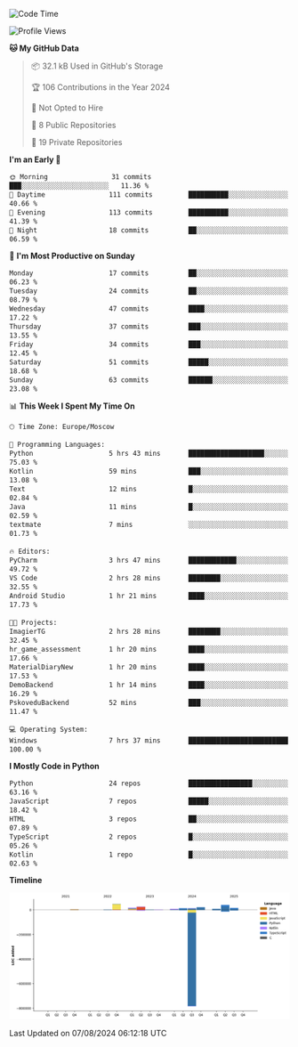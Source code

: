 <!--START_SECTION:waka-->
![Code Time](http://img.shields.io/badge/Code%20Time-443%20hrs%2038%20mins-blue)

![Profile Views](http://img.shields.io/badge/Profile%20Views-1-blue)

**🐱 My GitHub Data** 

> 📦 32.1 kB Used in GitHub's Storage 
 > 
> 🏆 106 Contributions in the Year 2024
 > 
> 🚫 Not Opted to Hire
 > 
> 📜 8 Public Repositories 
 > 
> 🔑 19 Private Repositories 
 > 
**I'm an Early 🐤** 

```text
🌞 Morning                31 commits          ███░░░░░░░░░░░░░░░░░░░░░░   11.36 % 
🌆 Daytime                111 commits         ██████████░░░░░░░░░░░░░░░   40.66 % 
🌃 Evening                113 commits         ██████████░░░░░░░░░░░░░░░   41.39 % 
🌙 Night                  18 commits          ██░░░░░░░░░░░░░░░░░░░░░░░   06.59 % 
```
📅 **I'm Most Productive on Sunday** 

```text
Monday                   17 commits          ██░░░░░░░░░░░░░░░░░░░░░░░   06.23 % 
Tuesday                  24 commits          ██░░░░░░░░░░░░░░░░░░░░░░░   08.79 % 
Wednesday                47 commits          ████░░░░░░░░░░░░░░░░░░░░░   17.22 % 
Thursday                 37 commits          ███░░░░░░░░░░░░░░░░░░░░░░   13.55 % 
Friday                   34 commits          ███░░░░░░░░░░░░░░░░░░░░░░   12.45 % 
Saturday                 51 commits          █████░░░░░░░░░░░░░░░░░░░░   18.68 % 
Sunday                   63 commits          ██████░░░░░░░░░░░░░░░░░░░   23.08 % 
```


📊 **This Week I Spent My Time On** 

```text
🕑︎ Time Zone: Europe/Moscow

💬 Programming Languages: 
Python                   5 hrs 43 mins       ███████████████████░░░░░░   75.03 % 
Kotlin                   59 mins             ███░░░░░░░░░░░░░░░░░░░░░░   13.08 % 
Text                     12 mins             █░░░░░░░░░░░░░░░░░░░░░░░░   02.84 % 
Java                     11 mins             █░░░░░░░░░░░░░░░░░░░░░░░░   02.59 % 
textmate                 7 mins              ░░░░░░░░░░░░░░░░░░░░░░░░░   01.73 % 

🔥 Editors: 
PyCharm                  3 hrs 47 mins       ████████████░░░░░░░░░░░░░   49.72 % 
VS Code                  2 hrs 28 mins       ████████░░░░░░░░░░░░░░░░░   32.55 % 
Android Studio           1 hr 21 mins        ████░░░░░░░░░░░░░░░░░░░░░   17.73 % 

🐱‍💻 Projects: 
ImagierTG                2 hrs 28 mins       ████████░░░░░░░░░░░░░░░░░   32.45 % 
hr_game_assessment       1 hr 20 mins        ████░░░░░░░░░░░░░░░░░░░░░   17.66 % 
MaterialDiaryNew         1 hr 20 mins        ████░░░░░░░░░░░░░░░░░░░░░   17.53 % 
DemoBackend              1 hr 14 mins        ████░░░░░░░░░░░░░░░░░░░░░   16.29 % 
PskoveduBackend          52 mins             ███░░░░░░░░░░░░░░░░░░░░░░   11.47 % 

💻 Operating System: 
Windows                  7 hrs 37 mins       █████████████████████████   100.00 % 
```

**I Mostly Code in Python** 

```text
Python                   24 repos            ████████████████░░░░░░░░░   63.16 % 
JavaScript               7 repos             █████░░░░░░░░░░░░░░░░░░░░   18.42 % 
HTML                     3 repos             ██░░░░░░░░░░░░░░░░░░░░░░░   07.89 % 
TypeScript               2 repos             █░░░░░░░░░░░░░░░░░░░░░░░░   05.26 % 
Kotlin                   1 repo              █░░░░░░░░░░░░░░░░░░░░░░░░   02.63 % 
```



**Timeline**

![Lines of Code chart](https://raw.githubusercontent.com/adlemx/adlemx/main/assets/bar_graph.png)


 Last Updated on 07/08/2024 06:12:18 UTC
<!--END_SECTION:waka-->
